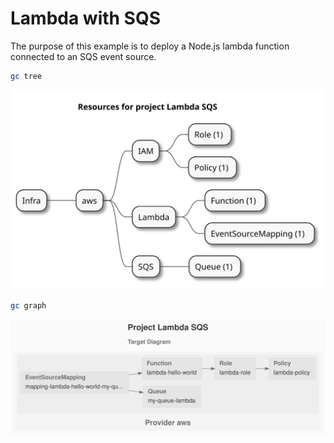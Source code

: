 # Lambda with SQS

The purpose of this example is to deploy a Node.js lambda function connected to an SQS event source.

```sh
gc tree
```

![resources-mindmap](./artifacts/resources-mindmap.svg)

```sh
gc graph
```

![diagram-target.svg](./artifacts/diagram-target.svg)
